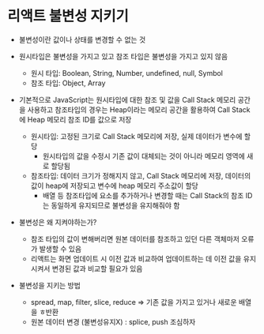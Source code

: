 # 리액트 불변성 지키기

- 불변성이란 값이나 상태를 변경할 수 없는 것
- 원시타입은 불변성을 가지고 있고 참조 타입은 불변성을 가지고 있지 않음

  - 원시 타입: Boolean, String, Number, undefined, null, Symbol
  - 참조 타입: Object, Array

- 기본적으로 JavaScript는 원시타입에 대한 참조 및 값을 Call Stack 메모리 공간을 사용하고
  참조타입의 경우는 Heap이라는 메모리 공간을 활용하여 Call Stack에 Heap 메모리 참조 ID를 값으로 저장

  - 원시타입: 고정된 크기로 Call Stack 메모리에 저장, 실제 데이터가 변수에 할당
    - 원시타입의 값을 수정시 기존 값이 대체되는 것이 아니라 메모리 영역에 새로 할당됨
  - 참조타입: 데이터 크기가 정해지지 않고, Call Stack 메모리에 저장, 데이터의 값이 heap에 저장되고 변수에 heap 메모리 주소값이 할당
    - 배열 등 참조타입에 요소를 추가하거나 변경할 때는 Call Stack의 참조 ID는 동일하게 유지되므로 불변성을 유지해줘야 함

- 불변성은 왜 지켜야하는가?

  - 참조 타입의 값이 변해버리면 원본 데이터를 참조하고 있던 다른 객체마저 오류가 발생할 수 있음
  - 리액트는 화면 업데이트 시 이전 값과 비교하여 업데이트하는 데 이전 값을 유지시켜서 변경된 값과 비교할 필요가 있음

- 불변성을 지키는 방법
  - spread, map, filter, slice, reduce => 기존 값을 가지고 있거나 새로운 배열을 ㅎ반환
  - 원본 데이터 변경 (불변성유지X) : splice, push 조심하자
